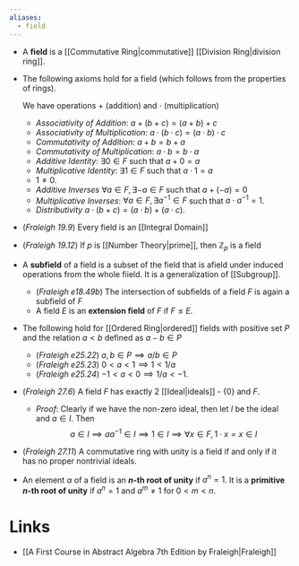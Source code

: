 ```yaml
---
aliases:
  - field
---
```


* A **field** is a [[Commutative Ring|commutative]] [[Division Ring|division ring]]. 

* The following axioms hold for a field (which follows from the properties of rings). 
  
  We have operations $+$ (addition) and $\cdot$ (multiplication)
	* *Associativity of Addition*: $a+(b+c)=(a+b)+c$
	* *Associativity of Multiplication*: $a\cdot (b\cdot c) = (a\cdot b) \cdot c$ 
	* *Commutativity of Addition*: $a+b=b+a$
	* *Commutativity of Multiplication*: $a\cdot b=b\cdot a$
	* *Additive Identity*: $\exists 0\in F$ such that $a+0=a$
	* *Multiplicative Identity*: $\exists 1\in F$ such that $a\cdot 1 = a$
	* $1\ne 0$. 
	* *Additive Inverses* $\forall a\in F, \exists -a \in F$ such that $a+(-a)=0$
	* *Multiplicative Inverses*: $\forall a \in F, \exists a^{-1}\in F$ such that $a\cdot a^{-1} = 1$.
	* *Distributivity* $a\cdot (b+c)=(a\cdot b) + (a\cdot c)$. 

* (*Fraleigh 19.9*) Every field is an [[Integral Domain]]
* (*Fraleigh 19.12*) If $p$ is [[Number Theory|prime]], then $\mathbb{Z}_p$ is a field

* A **subfield** of a field is a subset of the field that is afield under induced operations from the whole fiield. It is a generalization of [[Subgroup]]. 
	* (*Fraleigh e18.49b*) The intersection of subfields of a field $F$ is again a subfield of $F$
	*  A field $E$ is an **extension field** of $F$ if $F\le E$. 

* The following hold for [[Ordered Ring|ordered]] fields with positive set $P$ and the relation $a<b$ defined as $a-b\in P$
	* (*Fraleigh e25.22*) $a,b\in P \implies a/b\in P$
	* (*Fraleigh e25.23*) $0<a<1\implies 1 < 1/a$ 
	* (*Fraleigh e25.24*) $-1<a<0\implies 1/a < -1$.


* (*Fraleigh 27.6*) A field $F$ has exactly $2$ [[Ideal|ideals]] - $\{0\}$ and $F$. 
	* *Proof*: Clearly if we have the non-zero ideal, then let $I$ be the ideal and $a\in I$. Then
	  $$
	  a\in I \implies aa^{-1} \in I \implies 1 \in I \implies \forall x \in F,  1\cdot x =x \in I
	  $$

* (*Fraleigh 27.11*) A commutative ring with unity is a field if and only if it has no proper nontrivial ideals.

* An element $\alpha$ of a field is an **$n$-th root of unity** if $a^n=1$. It is a **primitive $n$-th root of unity** if $a^n=1$ and $a^m\ne 1$ for $0<m < n$. 
# Links
* [[A First Course in Abstract Algebra 7th Edition by Fraleigh|Fraleigh]]